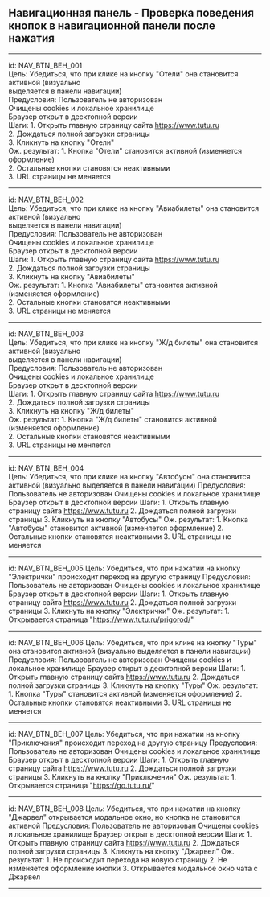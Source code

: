 ## Навигационная панель - Проверка поведения кнопок в навигационной панели после нажатия


---


id:             NAV_BTN_BEH_001  
Цель:           Убедиться, что при клике на кнопку "Отели" она становится активной (визуально  
                выделяется в панели навигации)  
Предусловия:    Пользователь не авторизован  
                Очищены cookies и локальное хранилище  
                Браузер открыт в десктопной версии  
Шаги:           1. Открыть главную страницу сайта https://www.tutu.ru  
                2. Дождаться полной загрузки страницы  
                3. Кликнуть на кнопку "Отели"  
Ож. результат:  1. Кнопка "Отели" становится активной (изменяется оформление)  
                2. Остальные кнопки становятся неактивными  
                3. URL страницы не меняется  


---


id:             NAV_BTN_BEH_002  
Цель:           Убедиться, что при клике на кнопку "Авиабилеты" она становится активной (визуально  
                выделяется в панели навигации)  
Предусловия:    Пользователь не авторизован  
                Очищены cookies и локальное хранилище  
                Браузер открыт в десктопной версии  
Шаги:           1. Открыть главную страницу сайта https://www.tutu.ru  
                2. Дождаться полной загрузки страницы  
                3. Кликнуть на кнопку "Авиабилеты"  
Ож. результат:  1. Кнопка "Авиабилеты" становится активной (изменяется оформление)  
                2. Остальные кнопки становятся неактивными  
                3. URL страницы не меняется  


---


id:             NAV_BTN_BEH_003  
Цель:           Убедиться, что при клике на кнопку "Ж/д билеты" она становится активной (визуально  
                выделяется в панели навигации)  
Предусловия:    Пользователь не авторизован  
                Очищены cookies и локальное хранилище  
                Браузер открыт в десктопной версии  
Шаги:           1. Открыть главную страницу сайта https://www.tutu.ru  
                2. Дождаться полной загрузки страницы  
                3. Кликнуть на кнопку "Ж/д билеты"  
Ож. результат:  1. Кнопка "Ж/д билеты" становится активной (изменяется оформление)  
                2. Остальные кнопки становятся неактивными  
                3. URL страницы не меняется  


---


id:             NAV_BTN_BEH_004  
Цель:           Убедиться, что при клике на кнопку "Автобусы" она становится активной (визуально
                выделяется в панели навигации)
Предусловия:    Пользователь не авторизован
                Очищены cookies и локальное хранилище
                Браузер открыт в десктопной версии
Шаги:           1. Открыть главную страницу сайта https://www.tutu.ru
                2. Дождаться полной загрузки страницы
                3. Кликнуть на кнопку "Автобусы"
Ож. результат:  1. Кнопка "Автобусы" становится активной (изменяется оформление)
                2. Остальные кнопки становятся неактивными
                3. URL страницы не меняется


---


id:             NAV_BTN_BEH_005
Цель:           Убедиться, что при нажатии на кнопку "Электрички" происходит переход на другую страницу
Предусловия:    Пользователь не авторизован
                Очищены cookies и локальное хранилище
                Браузер открыт в десктопной версии
Шаги:           1. Открыть главную страницу сайта https://www.tutu.ru
                2. Дождаться полной загрузки страницы
                3. Кликнуть на кнопку "Электрички"
Ож. результат:  1. Открывается страница "https://www.tutu.ru/prigorod/"


---


id:             NAV_BTN_BEH_006
Цель:           Убедиться, что при клике на кнопку "Туры" она становится активной (визуально
                выделяется в панели навигации)
Предусловия:    Пользователь не авторизован
                Очищены cookies и локальное хранилище
                Браузер открыт в десктопной версии
Шаги:           1. Открыть главную страницу сайта https://www.tutu.ru
                2. Дождаться полной загрузки страницы
                3. Кликнуть на кнопку "Туры"
Ож. результат:  1. Кнопка "Туры" становится активной (изменяется оформление)
                2. Остальные кнопки становятся неактивными
                3. URL страницы не меняется


---


id:             NAV_BTN_BEH_007
Цель:           Убедиться, что при нажатии на кнопку "Приключения" происходит переход на другую страницу
Предусловия:    Пользователь не авторизован
                Очищены cookies и локальное хранилище
                Браузер открыт в десктопной версии
Шаги:           1. Открыть главную страницу сайта https://www.tutu.ru
                2. Дождаться полной загрузки страницы
                3. Кликнуть на кнопку "Приключения"
Ож. результат:  1. Открывается страница "https://go.tutu.ru/"


---


id:             NAV_BTN_BEH_008
Цель:           Убедиться, что при нажатии на кнопку "Джарвел" открывается модальное окно, но
                кнопка не становится активной
Предусловия:    Пользователь не авторизован
                Очищены cookies и локальное хранилище
                Браузер открыт в десктопной версии
Шаги:           1. Открыть главную страницу сайта https://www.tutu.ru
                2. Дождаться полной загрузки страницы
                3. Кликнуть на кнопку "Джарвел"
Ож. результат:  1. Не происходит перехода на новую страницу
                2. Не изменяется оформление кнопки
                3. Открывается модальное окно чата с Джарвел


---